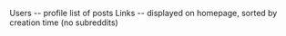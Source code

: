 Users -- profile list of posts
Links -- displayed on homepage, sorted by creation time (no subreddits)